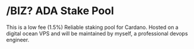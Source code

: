 # /BIZ? ADA Stake Pool

This is a low fee (1.5%) Reliable staking pool for Cardano.
Hosted on a digital ocean VPS and will be maintained by myself, a professional devops engineer.


